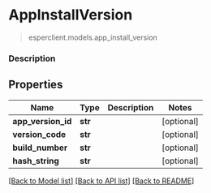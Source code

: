 # AppInstallVersion
> esperclient.models.app_install_version

### Description

## Properties
Name | Type | Description | Notes
------------ | ------------- | ------------- | -------------
**app_version_id** | **str** |  | [optional] 
**version_code** | **str** |  | [optional] 
**build_number** | **str** |  | [optional] 
**hash_string** | **str** |  | [optional] 

[[Back to Model list]](../README.md#documentation-for-models) [[Back to API list]](../README.md#documentation-for-api-endpoints) [[Back to README]](../README.md)


